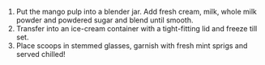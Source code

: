 1. Put the mango pulp into a blender jar. Add fresh cream, milk, whole milk powder and powdered sugar and blend until smooth.
2. Transfer into an ice-cream container with a tight-fitting lid and freeze till set.
3. Place scoops in stemmed glasses, garnish with fresh mint sprigs and served chilled! 